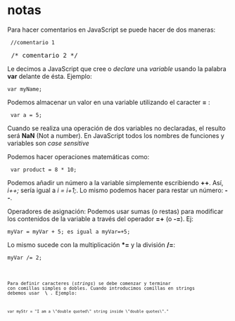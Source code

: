 # notas
Para hacer comentarios en JavaScript se puede hacer de dos maneras:
<pre><code> //comentario 1 </pre></code>
<pre></code> /* comentario 2 */ </pre></code>

Le decimos a JavaScript que cree o <i>declare</i> una <i>variable</i> usando la palabra <b>var</b> delante de ésta. Ejemplo:
<pre><code>var myName;</pre></code>
Podemos almacenar un valor en una variable utilizando el caracter <b>=</b> :
<pre><code> var a = 5; </pre></code>

Cuando se realiza una operación de dos variables no declaradas, el resulto será <b>NaN</b> (Not a number).
En JavaScript todos los nombres de funciones y variables son <i>case sensitive</i>

Podemos hacer operaciones matemáticas como:
<pre><code> var product = 8 * 10;</pre></code>

Podemos añadir un número a la variable simplemente escribiendo <b>++</b>. Así, <i>i++;</i> sería igual a <i>i = i+1;</i>.
Lo mismo podemos hacer para restar un número: <b>--</b>. 

Operadores de asignación: Podemos usar sumas (o restas) para modificar los contenidos de la variable a través del operador <b>=+</b> (o <b>-=</b>). Ej:
<pre><code>myVar = myVar + 5; es igual a myVar=+5;</pre></code>
Lo mismo sucede con la multiplicación <b>*=</b> y la división <b>/=</b>:
<pre><code>myVar /= 2;</pre><code>

Para definir caracteres (<i>strings</i>) se debe comenzar y terminar con comillas simples o dobles. Cuando introducimos comillas en strings debemos usar <b> \ </b>. Ejemplo:
<pre><code>var myStr = "I am a \"double quoted\" string inside \"double quotes\"."
